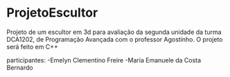 # ProjetoEscultor
Projeto de um escultor em 3d para avaliação da segunda unidade da turma DCA1202, de Programação Avançada com o professor Agostinho. O projeto será feito em C++

participantes:
-Emelyn Clementino Freire
-Maria Emanuele da Costa Bernardo
